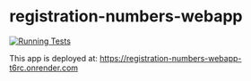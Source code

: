 # registration-numbers-webapp
[![Running Tests](https://github.com/KayDrew/registration-numbers-webapp/actions/workflows/node.js.yml/badge.svg)](https://github.com/KayDrew/registration-numbers-webapp/actions/workflows/node.js.yml)


This app  is deployed at: https://registration-numbers-webapp-t6rc.onrender.com
